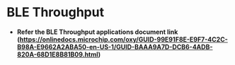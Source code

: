 # BLE Throughput

-   **Refer the BLE Throughput applications document link (https://onlinedocs.microchip.com/oxy/GUID-99E91F8E-E9F7-4C2C-B98A-E9662A2ABA50-en-US-1/GUID-BAAA9A7D-DCB6-4ADB-820A-68D1E8B81B09.html)**
